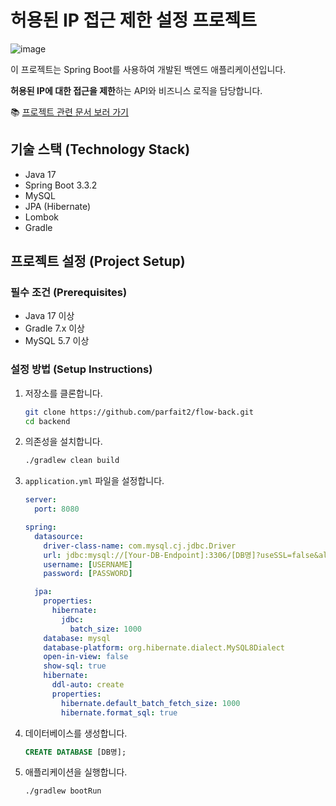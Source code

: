 # 허용된 IP 접근 제한 설정 프로젝트







![image](https://github.com/user-attachments/assets/13748f43-52f3-4bc0-84e5-9644c9f5d775)



이 프로젝트는 Spring Boot를 사용하여 개발된 백엔드 애플리케이션입니다.

**허용된 IP에 대한 접근을 제한**하는 API와 비즈니스 로직을 담당합니다.


📚 [프로젝트 관련 문서 보러 가기](https://yerinpark-dev.notion.site/IP-1dee064d84ac499fb1d462fcd4c35fe9?pvs=4)




## 기술 스택 (Technology Stack)
- Java 17
- Spring Boot 3.3.2
- MySQL
- JPA (Hibernate)
- Lombok
- Gradle

## 프로젝트 설정 (Project Setup)

### 필수 조건 (Prerequisites)
- Java 17 이상
- Gradle 7.x 이상
- MySQL 5.7 이상

### 설정 방법 (Setup Instructions)

1. 저장소를 클론합니다.
    ```bash
    git clone https://github.com/parfait2/flow-back.git
    cd backend
    ```

2. 의존성을 설치합니다.
    ```bash
    ./gradlew clean build
    ```

3. `application.yml` 파일을 설정합니다.
    ```yaml
    server:
      port: 8080
    
    spring:
      datasource:
        driver-class-name: com.mysql.cj.jdbc.Driver
        url: jdbc:mysql://[Your-DB-Endpoint]:3306/[DB명]?useSSL=false&allowPublicKeyRetrieval=true&serverTimezone=Asia/Seoul&characterEncoding=UTF-8
        username: [USERNAME]
        password: [PASSWORD]
    
      jpa:
        properties:
          hibernate:
            jdbc:
              batch_size: 1000
        database: mysql
        database-platform: org.hibernate.dialect.MySQL8Dialect
        open-in-view: false
        show-sql: true
        hibernate:
          ddl-auto: create
          properties:
            hibernate.default_batch_fetch_size: 1000
            hibernate.format_sql: true
    ```

4. 데이터베이스를 생성합니다.
    ```sql
    CREATE DATABASE [DB명];
    ```

5. 애플리케이션을 실행합니다.
    ```bash
    ./gradlew bootRun
    ```
